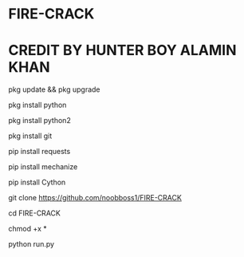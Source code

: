 # FIRE-CRACK

# CREDIT BY HUNTER BOY ALAMIN KHAN
pkg update && pkg upgrade

pkg install python

pkg install python2

pkg install git 

pip install requests

pip install mechanize

pip install Cython

git clone https://github.com/noobboss1/FIRE-CRACK

cd FIRE-CRACK

chmod +x *

python run.py
